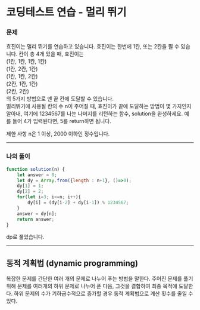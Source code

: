 # 코딩테스트 연습 - 멀리 뛰기

### 문제

효진이는 멀리 뛰기를 연습하고 있습니다. 효진이는 한번에 1칸, 또는 2칸을 뛸 수 있습니다. 칸이 총 4개 있을 때, 효진이는  
(1칸, 1칸, 1칸, 1칸)  
(1칸, 2칸, 1칸)  
(1칸, 1칸, 2칸)  
(2칸, 1칸, 1칸)  
(2칸, 2칸)  
의 5가지 방법으로 맨 끝 칸에 도달할 수 있습니다.  
멀리뛰기에 사용될 칸의 수 n이 주어질 때, 효진이가 끝에 도달하는 방법이 몇 가지인지 알아내, 여기에 1234567를 나눈 나머지를 리턴하는 함수, solution을 완성하세요. 예를 들어 4가 입력된다면, 5를 return하면 됩니다.

제한 사항
n은 1 이상, 2000 이하인 정수입니다.

---

### 나의 풀이

```js
function solution(n) {
    let answer = 0;
    let dy = Array.from({length : n+1}, ()=>0);
    dy[1] = 1;
    dy[2] = 2;
    for(let i=3; i<=n; i++){
        dy[i] = (dy[i-2] + dy[i-1]) % 1234567;
    }
    answer = dy[n];
    return answer;
}

```

dp로 풀었습니다.

---

## 동적 계획법 (dynamic programming)

복잡한 문제를 간단한 여러 개의 문제로 나누어 푸는 방법을 말한다.
주어진 문제를 풀기 위해 문제를 여러개의 하위 문제로 나누어 푼 다음, 그것을 결합하여 최종 목적에 도달한다.
하위 문제의 수가 기하급수적으로 증가할 경우 동적 계획법으로 계산 횟수를 줄일 수 있다.
